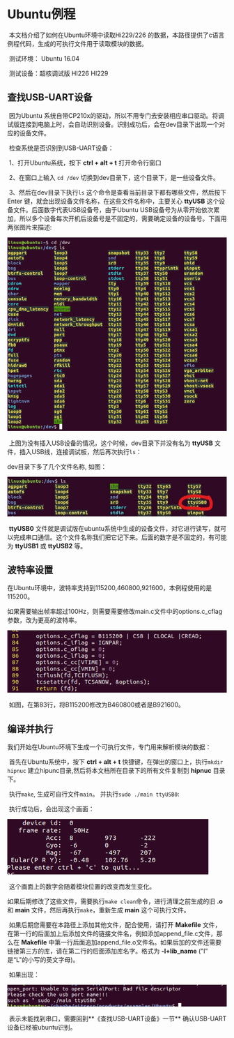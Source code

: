 # 	Ubuntu例程

​	本文档介绍了如何在Ubuntu环境中读取Hi229/226 的数据，本路径提供了c语言例程代码，生成的可执行文件用于读取模块的数据。

​	测试环境： Ubuntu 16.04

​	测试设备：超核调试版 	HI226	HI229

## 查找USB-UART设备

​	因为Ubuntu 系统自带CP210x的驱动，所以不用专门去安装相应串口驱动。将调试版连接到电脑上时，会自动识别设备。识别成功后，会在dev目录下出现一个对应的设备文件。

​	检查系统是否识别到USB-UART设备：

​	1、打开Ubuntu系统，按下 __ctrl + alt + t__ 打开命令行窗口

​	2、在窗口上输入 `cd /dev`  切换到dev目录下，这个目录下，是一些设备文件。

​	3、然后在dev目录下执行`ls` 这个命令是查看当前目录下都有哪些文件，然后按下 Enter 键，就会出现设备文件名称，在这些文件名称中，主要关心 **ttyUSB** 这个设备文件。后面数字代表USB设备号，由于Ubuntu USB设备号为从零开始依次累加，所以多个设备每次开机后设备号是不固定的，需要确定设备的设备号。下面用两张图片来描述:

![](img\1.png)

​	上图为没有插入USB设备的情况，这个时候，dev目录下并没有名为 __ttyUSB__ 文件，插入USB线，连接调试板，然后再次执行`ls`：

dev目录下多了几个文件名称, 如图：

![](img\2.jpg)

​	**ttyUSB0** 文件就是调试版在ubuntu系统中生成的设备文件，对它进行读写，就可以完成串口通信。这个文件名称我们把它记下来。后面的数字是不固定的，有可能为 **ttyUSB1**  或 **ttyUSB2** 等。

## 波特率设置

​	在Ubuntu环境中，波特率支持到115200,460800,921600，本例程使用的是115200。

​		如果需要输出帧率超过100Hz，则需要需要修改main.c文件中的options.c_cflag参数，改为更高的波特率。

![](.\img\5.png)

​		如图，在第83行，将B115200修改为B460800或者是B921600。

## 编译并执行

​	我们开始在Ubuntu环境下生成一个可执行文件，专门用来解析模块的数据：

​	首先在Ubuntu系统中，按下 __ctrl + alt + t__ 快捷键，在弹出的窗口上，执行`mkdir hipnuc` 建立hipunc目录,然后将本文档所在目录下的所有文件复制到 __hipnuc__ 目录下。

​	执行`make`, 生成可自行文件`main`。 并执行`sudo ./main ttyUSB0`:

​	执行成功后，会出现这个画面：

![](.\img\3.png)

​	这个画面上的数字会随着模块位置的改变而发生变化。

​	如果后期修改了这些文件，需要执行`make clean`命令，进行清理之前生成的旧 __.o__ 和 __main__ 文件，然后再执行`make`，重新生成 __main__ 这个可执行文件。

​	如果后期您需要在本路径上添加其他文件，配合使用，请打开 __Makefile__ 文件，在第一行的后面加上后添加文件的链接文件名，例如添加append_file.c文件，那么在 __Makefile__ 中第一行后面追加append_file.o文件名。如果后加的文件还需要链接第三方的库，请在第二行的后面添加库名字。格式为 __-l+lib_name__  ("l" 是“L"的小写的英文字母)。

​	如果出现：

![](.\img\4.png)

​	表示未能找到串口，需要回到**《查找USB-UART设备》一节** 确认USB-UART设备已经被ubuntu识别。

